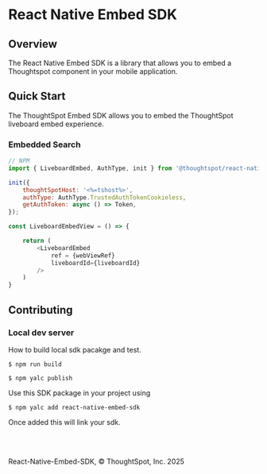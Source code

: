 # React Native Embed SDK

## Overview

The React Native Embed SDK is a library that allows you to embed a Thoughtspot component in your mobile application.


## Quick Start

The ThoughtSpot Embed SDK allows you to embed the ThoughtSpot liveboard embed experience.

### Embedded Search

```js
// NPM
import { LiveboardEmbed, AuthType, init } from '@thoughtspot/react-native-embed-sdk';

init({
    thoughtSpotHost: '<%=tshost%>',
    authType: AuthType.TrustedAuthTokenCookieless,
    getAuthToken: async () => Token,
});

const LiveboardEmbedView = () => {

    return (
        <LiveboardEmbed
            ref = {webViewRef}
            liveboardId={liveboardId}
        />
    )
}
```


## Contributing

### Local dev server

How to build local sdk pacakge and test.

```
$ npm run build
```

```
$ npm yalc publish
```

Use this SDK package in your project using 

```
$ npm yalc add react-native-embed-sdk
```
Once added this will link your sdk.

<br/>
<br/>

React-Native-Embed-SDK, © ThoughtSpot, Inc. 2025